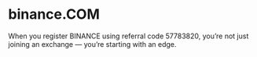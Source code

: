 # binance.COM
When you register BINANCE using referral code 57783820, you’re not just joining an exchange — you’re starting with an edge.
